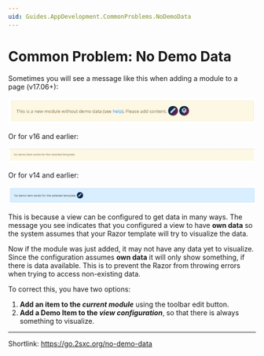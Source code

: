 ```yaml
---
uid: Guides.AppDevelopment.CommonProblems.NoDemoData
---
```


# Common Problem: No Demo Data

Sometimes you will see a message like this when adding a module to a page (v17.06+):

<img src="./assets/no-demo-data-v17.jpg" class="full-width">

Or for v16 and earlier:

<img src="./assets/no-demo-data-v16.jpg" class="full-width">

Or for v14 and earlier:

<img src="./assets/no-demo-data-v14.jpg" class="full-width">

This is because a view can be configured to get data in many ways.
The message you see indicates that you configured a view to have **own data**
so the system assumes that your Razor template will try to visualize the data.

Now if the module was just added, it may not have any data yet to visualize.
Since the configuration assumes **own data** it will only show something, if there is data available.
This is to prevent the Razor from throwing errors when trying to access non-existing data.

To correct this, you have two options:

1. **Add an item to the _current module_** using the toolbar edit button.
1. **Add a Demo Item to the _view configuration_**, so that there is always something to visualize.

---

Shortlink: <https://go.2sxc.org/no-demo-data>
